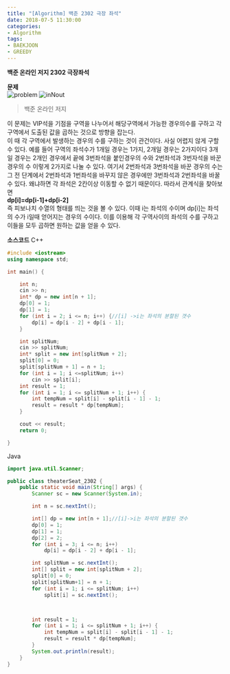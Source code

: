 ```yaml
---
title: "[Algorithm] 백준 2302 극장 좌석"
date: 2018-07-5 11:30:00
categories:
- Algorithm
tags:
- BAEKJOON
- GREEDY
---
```

**백준 온라인 저지 2302 극장좌석**
<br/>

**문제**<br/>
![problem](https://user-images.githubusercontent.com/33022147/42306748-24a375f6-806b-11e8-8162-9ed1dbb37074.PNG)
![inNout](https://user-images.githubusercontent.com/33022147/42306764-363ceeb4-806b-11e8-9195-2804dfef121c.PNG)
>백준 온라인 저지

이 문제는 VIP석을 기점을 구역을 나누어서 해당구역에서 가능한 경우의수를 구하고 각 구역에서 도출된 값을 곱하는 것으로 방향을 잡는다.<br/>
이 때 각 구역에서 발생하는 경우의 수를 구하는 것이 관건이다. 사실 어렵지 않게 구할 수 있다. 예를 들어 구역의 좌석수가 1개일 경우는 1가지, 2개일 경우는 2가지이다 3개일 경우는 2개인 경우에서 끝에 3번좌석을 붙인경우의 수와 2번좌석과 3번자석을 바꾼 경우의 수 이렇게 2가지로 나눌 수 있다. 여기서 2번좌석과 3번좌석을 바꾼 경우의 수는 그 전 단계에서 2번좌석과 1번좌석을 바꾸지 않은 경우에만 3번좌석과 2번좌석을 바꿀 수 있다. 왜냐하면 각 좌석은 2칸이상 이동할 수 없기 때문이다. 따라서  관계식을 찾아보면<br/>
**dp[i]=dp[i-1]+dp[i-2]**<br/>
즉 피보나치 수열의 형태를 띄는 것을 볼 수 있다. 이때 i는 좌석의 수이며 dp[i]는 좌석의 수가 i일때 얻어지는 경우의 수이다. 이를 이용해 각 구역사이의 좌석의 수를 구하고 이들을 모두 곱하면 원하는 값을 얻을 수 있다.

**소스코드**
C++
```c++
#include <iostream>
using namespace std;

int main() {

	int n;
	cin >> n;
	int* dp = new int[n + 1];
	dp[0] = 1;
	dp[1] = 1;
	for (int i = 2; i <= n; i++) {//[i] ->i는 좌석의 분할된 갯수
		dp[i] = dp[i - 2] + dp[i - 1];
	}

	int splitNum;
	cin >> splitNum;
	int* split = new int[splitNum + 2];
	split[0] = 0;
	split[splitNum + 1] = n + 1;
	for (int i = 1; i <=splitNum; i++)
		cin >> split[i];
	int result = 1;
	for (int i = 1; i <= splitNum + 1; i++) {
		int tempNum = split[i] - split[i - 1] - 1;
		result = result * dp[tempNum];
	}

	cout << result;
	return 0;

}
```
Java
```java
import java.util.Scanner;

public class theaterSeat_2302 {
    public static void main(String[] args) {
        Scanner sc = new Scanner(System.in);

        int n = sc.nextInt();

        int[] dp = new int[n + 1];//[i]->i는 좌석의 분할된 갯수
        dp[0] = 1;
        dp[1] = 1;
        dp[2] = 2;
        for (int i = 3; i <= n; i++)
            dp[i] = dp[i - 2] + dp[i - 1];

        int splitNum = sc.nextInt();
        int[] split = new int[splitNum + 2];
        split[0] = 0;
        split[splitNum+1] = n + 1;
        for (int i = 1; i <= splitNum; i++)
            split[i] = sc.nextInt();



        int result = 1;
        for (int i = 1; i <= splitNum + 1; i++) {
            int tempNum = split[i] - split[i - 1] - 1;
            result = result * dp[tempNum];
        }
        System.out.println(result);
    }
}
```
